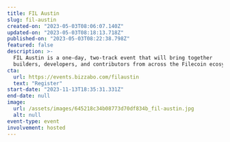 ```yaml
---
title: FIL Austin
slug: fil-austin
created-on: "2023-05-03T08:06:07.140Z"
updated-on: "2023-05-03T08:18:13.718Z"
published-on: "2023-05-03T08:22:38.798Z"
featured: false
description: >-
  FIL Austin is a one-day, two-track event that will bring together
  builders, developers, and contributors from across the Filecoin ecosystem!
cta:
  url: https://events.bizzabo.com/filaustin
  text: "Register"
start-date: "2023-11-13T18:35:31.331Z"
end-date: null
image:
  url: /assets/images/645218c34b08773d70df834b_fil-austin.jpg
  alt: null
event-type: event
involvement: hosted
---
```

